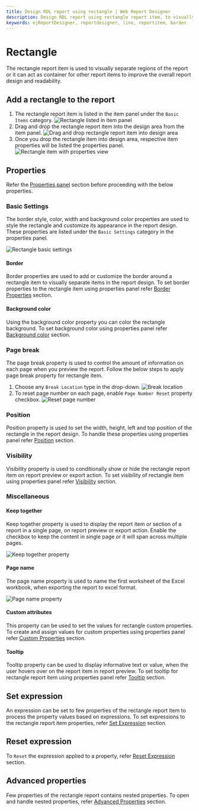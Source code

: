 ```yaml
---
title: Design RDL report using rectangle | Web Report Designer
description: Design RDL report using rectangle report item, to visually separate a region of the report or to combine Images, Text Boxes, Charts etc in one place.
keywords: ejReportDesigner, reportdesigner, line, reportitem, border
---
```


# Rectangle

The rectangle report item is used to visually separate regions of the report or it can act as container for other report items to improve the overall report design and readability.

## Add a rectangle to the report

1. The rectangle report item is listed in the item panel under the `Basic Items` category.
![Rectangle listed in item panel](/static/assets/on-premise/images/report-designer/report-items/rectangle/rectangle-item-in-item-panel.png)
2. Drag and drop the rectangle report item into the design area from the item panel.
![Drag and drop rectangle report item into design area](/static/assets/on-premise/images/report-designer/report-items/rectangle/drag-and-drop-rectangle.png)
3. Once you drop the rectangle item into design area, respective item properties will be listed the properties panel.
![Rectangle item with properties view](/static/assets/on-premise/images/report-designer/report-items/rectangle/rectangle-item-with-properties-view.png)

## Properties

Refer the [Properties panel](./../../compose-report/properties-panel/) section before proceeding with the below properties.

### Basic Settings

The border style, color, width and background color properties are used to style the rectangle and customize its appearance in the report design. These properties are listed under the `Basic Settings` category in the properties panel.

![Rectangle basic settings](/static/assets/on-premise/images/report-designer/report-items/rectangle/rectangle-basic-settings.png)

#### Border

Border properties are used to add or customize the border around a rectangle item to visually separate items in the report design. To set border properties to the rectangle item using properties panel refer [Border Properties](./../../compose-report/common-properties/#border-properties) section.

#### Background color

Using the background color property you can color the rectangle background. To set background color using properties panel refer [Background color](./../../compose-report/common-properties/#background-color) section.

### Page break

The page break property is used to control the amount of information on each page when you preview the report. Follow the below steps to apply page break property for rectangle item.

1. Choose any `Break Location` type in the drop-down.
![Break location](/static/assets/on-premise/images/report-designer/report-items/rectangle/break-location-types.png)
2. To reset page number on each page, enable `Page Number Reset` property checkbox.
![Reset page number](/static/assets/on-premise/images/report-designer/report-items/rectangle/page-break-property.png)

### Position

Position property is used to set the width, height, left and top position of the rectangle in the report design. To handle these properties using properties panel refer [Position](./../../compose-report/common-properties/#position) section.

### Visibility

Visibility property is used to conditionally show or hide the rectangle report item on report preview or export action. To set visibility of rectangle item using properties panel refer [Visibility](./../../compose-report/common-properties/#visibility) section.

### Miscellaneous

#### Keep together

Keep together property is used to display the report item or section of a report in a single page, on report preview or export action. Enable the checkbox to keep the content in single page or it will span across multiple pages.

![Keep together property](/static/assets/on-premise/images/report-designer/report-items/rectangle/keep-together-property.png)

#### Page name

The page name property is used to name the first worksheet of the Excel workbook, when exporting the report to excel format.

![Page name property](/static/assets/on-premise/images/report-designer/report-items/rectangle/page-name-property.png)

#### Custom attributes

This property can be used to set the values for rectangle custom properties. To create and assign values for custom properties using properties panel refer [Custom Properties](./../../compose-report/common-properties/#custom-properties) section.

#### Tooltip

Tooltip property can be used to display informative text or value, when the user hovers over on the report item in report preview. To set tooltip for rectangle report item using properties panel refer [Tooltip](./../../compose-report/common-properties/#tooltip) section.

## Set expression

An expression can be set to few properties of the rectangle report item to process the property values based on expressions. To set expressions to the rectangle report item properties, refer [Set Expression](./../../compose-report/properties-panel/#set-expression) section.

## Reset expression

To `Reset` the expression applied to a property, refer [Reset Expression](./../../compose-report/properties-panel/#reset-expression) section.

## Advanced properties

Few properties of the rectangle report contains nested properties. To open and handle nested properties, refer [Advanced Properties](./../../compose-report/properties-panel/#advanced-properties) section.